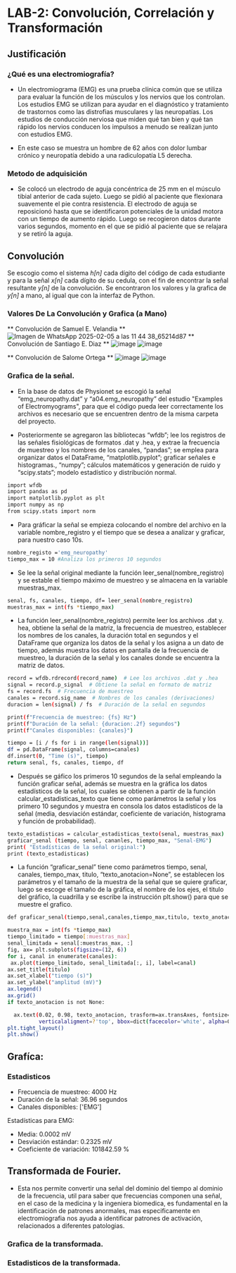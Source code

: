 # LAB-2:  Convolución, Correlación y Transformación

## Justificación
### ¿Qué es una electromiografía?

- Un electromiograma (EMG) es una prueba clínica común que se utiliza para evaluar la función de los músculos y los nervios que los controlan. Los estudios EMG se utilizan para ayudar en el diagnóstico y tratamiento de trastornos como las distrofias musculares y las neuropatías. Los estudios de conducción nerviosa que miden qué tan bien y qué tan rápido los nervios conducen los impulsos a menudo se realizan junto con estudios EMG.

- En este caso se muestra un hombre de 62 años con dolor lumbar crónico y neuropatía debido a una radiculopatía L5 derecha.
### Metodo de adquisición

- Se colocó un electrodo de aguja concéntrica de 25 mm en el músculo tibial anterior de cada sujeto. Luego se pidió al paciente que flexionara suavemente el pie contra resistencia. El electrodo de aguja se reposicionó hasta que se identificaron potenciales de la unidad motora con un tiempo de aumento rápido. Luego se recogieron datos durante varios segundos, momento en el que se pidió al paciente que se relajara y se retiró la aguja.
## Convolución
Se escogio como el sistema *h[n]* cada dígito del código de cada estudiante y para la señal *x[n]* cada dígito de su cedula, con el fin de encontrar la señal resultante *y[n]* de la convolución. Se encontraron los valores y la grafica de *y[n]* a mano, al igual que con la interfaz de Python.
### Valores De La Convolución y Grafica (a Mano)

** Convolución de Samuel E. Velandia **
![Imagen de WhatsApp 2025-02-05 a las 11 44 38_65214d87](https://github.com/user-attachments/assets/01c5b06f-6195-40f2-8c51-f8ac9c71529e)
** Convolución de Santiago E. Diaz **
![image](https://github.com/user-attachments/assets/cb7af520-97fd-4925-8fe7-8069e3184d38)
![image](https://github.com/user-attachments/assets/5f6c43dd-1f94-4bef-978e-5eb9b4f80491)

** Convolución de Salome Ortega **
![image](https://github.com/user-attachments/assets/7c078541-92dc-42aa-9b91-81dec51f5f84)
![image](https://github.com/user-attachments/assets/a22bcc9d-5a65-4ecc-82d2-4de8dc2b4818)

### Grafica de la señal.

- En la base de datos de Physionet se escogió la señal “emg_neuropathy.dat” y “a04.emg_neuropathy” del estudio "Examples of Electromyograms", para que el código pueda leer correctamente los archivos es necesario que se encuentren dentro de la misma carpeta del proyecto.

- Posteriormente se agregaron las bibliotecas “wfdb”; lee los registros de las señales fisiológicas de formatos .dat y .hea, y extrae la frecuencia de muestreo y los nombres de los canales, “pandas”; se emplea para organizar datos el DataFrame, “matplotlib.pyplot”; graficar señales e histogramas., “numpy”; cálculos matemáticos y generación de ruido y “scipy.stats”; modelo estadístico y distribución normal.

```bash
import wfdb
import pandas as pd
import matplotlib.pyplot as plt
import numpy as np
from scipy.stats import norm
```
- Para gráficar la señal se empieza colocando el nombre del archivo en la variable nombre_registro y el tiempo que se desea a analizar y graficar, para nuestro caso 10s.

```bash
nombre_registo ='emg_neuropathy'
tiempo_max = 10 #Analiza los primeros 10 segundos
```
- Se lee la señal original mediante la función leer_senal(nombre_registro) y se estable el tiempo máximo de muestreo y se almacena en la variable muestras_max.

```bash
senal, fs, canales, tiempo, df= leer_senal(nombre_registro)
muestras_max = int(fs *tiempo_max)
```

- La función leer_senal(nombre_registro) permite leer los archivos .dat y. hea, obtiene la señal de la matriz, la frecuencia de muestreo, establecer los nombres de los canales, la duración total en segundos y el DataFrame que organiza los datos de la señal y los asigna a un dato de tiempo, además muestra los datos en pantalla de la frecuencia de muestreo, la duración de la señal y los canales donde se encuentra la matriz de datos.

```bash
record = wfdb.rdrecord(record_name)  # Lee los archivos .dat y .hea
signal = record.p_signal  # Obtiene la señal en formato de matriz
fs = record.fs  # Frecuencia de muestreo
canales = record.sig_name  # Nombres de los canales (derivaciones)
duracion = len(signal) / fs  # Duración de la señal en segundos

print(f"Frecuencia de muestreo: {fs} Hz")
print(f"Duración de la señal: {duracion:.2f} segundos")
print(f"Canales disponibles: {canales}")

tiempo = [i / fs for i in range(len(signal))]  
df = pd.DataFrame(signal, columns=canales)  
df.insert(0, "Time (s)", tiempo)
return senal, fs, canales, tiempo, df

```
- Después se gáfico los primeros 10 segundos de la señal empleando la función graficar señal, además se muestra en la gráfica los datos estadísticos de la señal, los cuales se obtienen a partir de la función calcular_estadisticas_texto que tiene como parámetros la señal y los primero 10 segundos y muestra en consola los datos estadísticos de la señal (media, desviación estándar, coeficiente de variación, histograma y función de probabilidad).

```bash
texto_estadisticas = calcular_estadisticas_texto(senal, muestras_max)
graficar_senal (tiempo, senal, cananles, tiempo_max, "Senal-EMG")
print( "Estadísticas de la señal original:")
print (texto_estadisticas)
```

- La función “graficar_senal” tiene como parámetros tiempo, senal, canales, tiempo_max, titulo, “texto_anotacion=None”, se establecen los parámetros y el tamaño de la muestra de la señal que se quiere graficar, luego se escoge el tamaño de la gráfica, el nombre de los ejes, el titulo del gráfico, la cuadrilla y se escribe la instrucción plt.show() para que se muestre el grafico.

```bash
def graficar_senal(tiempo,senal,canales,tiempo_max,titulo, texto_anotacion=None):

muestra_max = int(fs *tiempo_max)
tiempo_limitado = tiempo[:muestras_max]
senal_limitada = senal[:muestras_max, :]
fig, ax= plt.subplots(figsize=(12, 6))
for i, canal in enumerate(canales):
 ax.plot(tiempo_limitado, senal_limitada[:, i], label=canal)
ax.set_title(titulo)
ax.set_xlabel("tiempo (s)")
ax.set_ylabel("amplitud (mV)")
ax.legend()
ax.grid()
if texto_anotacion is not None:

  ax.text(0.02, 0.98, texto_anotacion, trasform=ax.transAxes, fontsize=10,
          verticalaligment=?'top', bbox=dict(facecolor='white', alpha=0.7))
plt.tight_layout()
plt.show()
```
## Grafíca:

### Estadisticos

- Frecuencia de muestreo: 4000 Hz
- Duración de la señal: 36.96 segundos
- Canales disponibles: ['EMG']

Estadísticas para EMG:

- Media: 0.0002 mV
- Desviación estándar: 0.2325 mV
- Coeficiente de variación: 101842.59 %

## Transformada de Fourier.

- Esta nos permite convertir una señal del dominio del tiempo al dominio de la frecuencia, util para saber que frecuencias componen una señal,
  en el caso de la medicina y la ingeniera biomedica, es fundamental en la identificación de patrones anormales, mas especificamente
  en electromiografia nos ayuda a identificar patrones de activación, relacionados a diferentes patologias.

### Grafica de la transformada.
### Estadisticos de la transformada.
